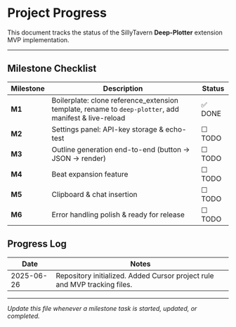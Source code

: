 # Project Progress

This document tracks the status of the SillyTavern **Deep-Plotter** extension MVP implementation.

---

## Milestone Checklist

| Milestone | Description | Status |
|-----------|-------------|--------|
| **M1** | Boilerplate: clone reference_extension template, rename to `deep-plotter`, add manifest & live-reload | ✅ DONE |
| **M2** | Settings panel: API-key storage & echo-test | ☐ TODO |
| **M3** | Outline generation end-to-end (button → JSON → render) | ☐ TODO |
| **M4** | Beat expansion feature | ☐ TODO |
| **M5** | Clipboard & chat insertion | ☐ TODO |
| **M6** | Error handling polish & ready for release | ☐ TODO |


## Progress Log

| Date | Notes |
|------|-------|
| 2025-06-26 | Repository initialized. Added Cursor project rule and MVP tracking files. |


---

_Update this file whenever a milestone task is started, updated, or completed._

